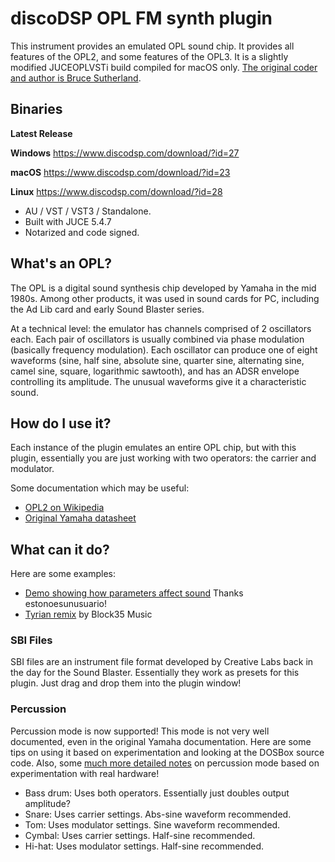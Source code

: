 # discoDSP OPL FM synth plugin #

This instrument provides an emulated OPL sound chip. It provides all features of the OPL2, and some features of the OPL3. It is a slightly modified JUCEOPLVSTi build compiled for macOS only. [The original coder and author is Bruce Sutherland](http://bsutherland.github.io/JuceOPLVSTi/).

## Binaries ##

**Latest Release**

**Windows** https://www.discodsp.com/download/?id=27

**macOS** https://www.discodsp.com/download/?id=23

**Linux** https://www.discodsp.com/download/?id=28

- AU / VST / VST3 / Standalone.
 - Built with JUCE 5.4.7
 - Notarized and code signed.

## What's an OPL? ##

The OPL is a digital sound synthesis chip developed by Yamaha in the mid 1980s. Among other products, it was used in sound cards for PC, including the Ad Lib card and early Sound Blaster series.

At a technical level: the emulator has channels comprised of 2 oscillators each. Each pair of oscillators is usually combined via phase modulation (basically frequency modulation). Each oscillator can produce one of eight waveforms (sine, half sine, absolute sine, quarter sine, alternating sine, camel sine, square, logarithmic sawtooth), and has an ADSR envelope controlling its amplitude. The unusual waveforms give it a characteristic sound.

## How do I use it? ##

Each instance of the plugin emulates an entire OPL chip, but with this plugin, essentially you are just working with two operators: the carrier and modulator.

Some documentation which may be useful:

- [OPL2 on Wikipedia](http://en.wikipedia.org/wiki/Yamaha_YM3812)
- [Original Yamaha datasheet](http://www.alldatasheet.com/datasheet-pdf/pdf/84281/YAMAHA/YM3812.html)

## What can it do? ##

Here are some examples:

- [Demo showing how parameters affect sound](https://www.youtube.com/watch?v=yU0CWQ66Z28) Thanks estonoesunusuario!
- [Tyrian remix](https://www.youtube.com/watch?v=ZGwhKVFMCqM) by Block35 Music

### SBI Files ###

SBI files are an instrument file format developed by Creative Labs back in the day for the Sound Blaster. Essentially they work as presets for this plugin. Just drag and drop them into the plugin window!

### Percussion ###

Percussion mode is now supported! This mode is not very well documented, even in the original Yamaha documentation. Here are some tips on using it based on experimentation and looking at the DOSBox source code. Also, some [much more detailed notes](http://midibox.org/forums/topic/18625-opl3-percussion-mode-map/) on percussion mode based on experimentation with real hardware!

- Bass drum: Uses both operators. Essentially just doubles output amplitude?
- Snare: Uses carrier settings. Abs-sine waveform recommended.
- Tom: Uses modulator settings. Sine waveform recommended.
- Cymbal: Uses carrier settings. Half-sine recommended.
- Hi-hat: Uses modulator settings. Half-sine recommended.


